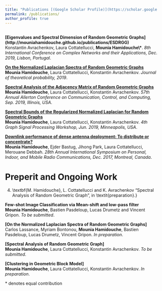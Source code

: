 ```yaml
---
title: "Publications [(Google Scholar Profile)](https://scholar.google.com/citations?user=mMEdVfoAAAAJ&hl=en)"
permalink: /publications/
author_profile: true
---
```



<br>
<b>[Eigenvalues and Spectral Dimension of Random Geometric Graphs](http://mouniahamidouche.github.io/publications/ESDRGG)</b> <br> 
 Konstantin Avrachenkov,  Laura Cottatellucci, <b>Mounia Hamidouche\*</b>.
<i>8th International Conference on Complex Networks and their Applications,  Dec. 2019, Lisbon, Portugal</i>.

<b>[On the Normalized Laplacian Spectra of Random Geometric Graphs](http://mouniahamidouche.github.io/publications/ONLSRGG)</b> <br> 
<b>Mounia Hamidouche</b>, Laura Cottatellucci, Konstantin Avrachenkov.
<i>Journal of theoretical probability, 2019</i>.

<b>[Spectral Analysis of the Adjacency Matrix of Random Geometric Graphs](http://mouniahamidouche.github.io/publications/SAAMRGG)</b> <br> 
<b>Mounia Hamidouche</b>, Laura Cottatellucci, Konstantin Avrachenkov.
<i>57th Annual Allerton Conference on Communication, Control, and Computing, Sep. 2019, Illinois, USA</i>.

<b>[Spectral Bounds of the Regularized Normalized Laplacian for Random Geometric Graphs](http://mouniahamidouche.github.io/publications/SBRNLRGG)</b> <br> 
<b>Mounia Hamidouche</b>, Laura Cottatellucci, Konstantin Avrachenkov.
<i>4th Graph Signal Processing Workshop, Jun. 2019, Minneapolis, USA</i>.


<b>[Downlink performance of dense antenna deployment: To distribute or concentrate?](http://mouniahamidouche.github.io/publications/ESDRGG)</b> <br> 
<b> Mounia Hamidouche</b>, Ejder Bastug, Jihong Park, Laura Cottatellucci, Merouane Debbah.
<i>28th Annual International Symposium on Personal, Indoor, and Mobile Radio Communications,  Dec. 2017, Montreal, Canada</i>.

# Preperit and Ongoing Work

   
 

 
4)    \textbf{M. Hamidouche}, L. Cottatellucci and K. Avrachenkov  “Spectral Analysis of Random Geometric Graph”,  in \textit{preparation}.}

<b>Few-shot Image Classification via Mean-shift and low-pass filter</b><br> 
 <b>Mounia Hamidouche</b>,  Bastien Pasdeloup, Lucas Drumetz and Vincent Gripon.
<i>To be submitted</i>.

<b>[On the Normalized Laplacian Spectra of Random Geometric Graphs]</b> <br> 
Carlos Lassance, Myriam Bontonou, <b>Mounia Hamidouche</b>, Bastien Pasdeloup, Lucas Drumetz, Vincent Gripon.
<i>In preparation</i>.

<b>[Spectral Analysis of Random Geometric Graph]</b> <br> 
<b>Mounia Hamidouche</b>, Laura Cottatellucci, Konstantin Avrachenkov.
<i>To be submitted</i>.

<b>[Clustering in Geometric Block Model]</b> <br> 
<b>Mounia Hamidouche</b>, Laura Cottatellucci, Konstantin Avrachenkov.
<i>In preparation</i>.






\* denotes equal contribution